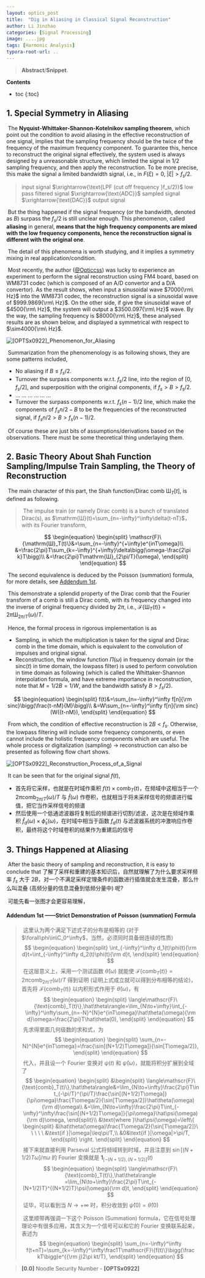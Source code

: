 ```yaml
---
layout: optics_post
title:  "Dig in Aliasing in Classical Signal Reconstruction"
author: Li Jinzhao
categories: [Signal Processing]
image: ....jpg
tags: [Harmonic Analysis]
typora-root-url: ..
---
```

> **Abstract**/**Snippet**.


**Contents**

* toc
{:toc}
## **1. Special Symmetry in Aliasing**

​	The **Nyquist-Whittaker-Shannon-Kotelnikov sampling theorem**, which point out the condition to avoid aliasing in the effective reconstruction of one signal, implies that the sampling frequency should be the twice of the frequency of the maximum frequency component. To guarantee this, hence to reconstruct the original signal effectively, the system used is always designed by a unreasonable structure, which limited the signal in $1/2$ sampling frequency, and then apply the reconstruction. To be more precise, this make the signal a limited bandwidth signal, i.e., in $F(\xi)=0,\ |\xi|>f_s/2$​.

> input signal $\xrightarrow{\text{LPF (cut off frequency }f_s/2)}$ low pass filtered signal $\xrightarrow{\text{ADC}}$ sampled signal $\xrightarrow{\text{DAC}}$ output signal

​	But the thing happened if the signal frequency (or the bandwidth, denoted as $B$) surpass the $f_s/2$​​​​​​​​​ is still unclear enough. This phenomenon, called **aliasing** in general, **means that the high frequency components are mixed with the low frequency components, hence the reconstruction signal is different with the original one**.

​	The detail of this phenomena is worth studying, and it implies a symmetry mixing in real application/condition.

​	Most recently, the author ([@Opticcss](https://opticcss.github.io/)) was lucky to experience an experiment to perform the signal reconstruction using FM4 board, based on WM8731 codec (which is composed of an A/D convertor and a D/A convertor). As the result shows, when input a sinusoidal wave $7000{\rm\ Hz}$​ into the WM8731 codec, the reconstruction signal is a sinusoidal wave of $999.9869{\rm\ Hz}$​. On the other side, if give the sinusoidal wave of $4500{\rm\ Hz}$​, the system will output a $3500.097{\rm\ Hz}$​ wave. By the way, the sampling frequency is $8000{\rm\ Hz}$​, these analysed results are as shown below, and displayed a symmetrical with respect to $\sim4000{\rm\ Hz}$​​.

![[OPTSx0922]_Phenomenon_for_Aliasing](..\assets\images\[OPTSx0922]_Phenomenon_for_Aliasing.svg)

​	Summarization from the phenomenology is as following shows, they are some patterns included,

- No aliasing if $B\leq f_s/2$​.
- Turnover the surpass components w.r.t. $f_s/2$ line, into the region of $[0,f_s/2]$, and superposition with the original components, if $f_s>B>f_s/2$.
- ... ... ... ... ... ...
- Turnover the surpass components w.r.t. $f_s(n-1)/2$ line, which make the components of $f_sn/2-B$ to be the frequencies of the reconstructed signal, if $f_sn/2>B>f_s(n-1)/2$.

​	Of course these are just bits of assumptions/derivations based on the observations. There must be some theoretical thing underlaying them.

## **2. Basic Theory About Shah Function Sampling/Impulse Train Sampling, the Theory of Reconstruction**

​	The main character of this part, the Shah function/Dirac comb $\mathrm{Ш}_T[t]$​​, is defined as following.

> ​	The impulse train (or namely Dirac comb) is a bunch of translated Dirac(s), as $\mathrm{Ш}(t)=\sum_{n=-\infty}^\infty\delta(t-nT)$​，with its Fourier transform,

$$
\begin{equation}
\begin{split}
\mathscr{F}\{\mathrm{Ш}_T(t)\}&=\sum_{n=-\infty}^{+\infty}e^{inT\omega}\\
&=\frac{2\pi}T\sum_{k=-\infty}^{+\infty}\delta\bigg(\omega-\frac{2\pi k}T\bigg)\\
&=\frac{2\pi}T\mathrm{Ш}_{2\pi/T}(\omega),
\end{split}
\end{equation}
$$

​	The second equivalence is deduced by the Poisson (summation) formula, for more details, see [Addendum 1st](#jump01).

​	This demonstrate a splendid property of the Dirac comb that the Fourier transform of a comb is still a Dirac comb, with its frequency changed into the inverse of original frequency divided by $2\pi$, i.e.,  $\mathscr{F}\{\mathrm{Ш}_T(t)\}={2\pi}\mathrm{Ш}_{2\pi/T}(\omega)/T$​.

​	Hence, the formal process in rigorous implementation is as

- Sampling, in which the multiplication is taken for the signal and Dirac comb in the time domain, which is equivalent to the convolution of impulses and original signal.
- Reconstruction, the window function $\Pi(\omega)$ in frequency domain (or the $\text{sinc}(t)$ in time domain, the lowpass filter) is used to perform convolution in time domain as following (which is called the Whittaker-Shannon interpolation formula, and have extreme importance in reconstruction, note that  $M=1/2B=1/W$, and the bandwidth satisfy  $B>f_s/2$​).

$$
\begin{equation}
\begin{split}
f(t)&=\sum_{n=-\infty}^\infty f[n]{\rm sinc}\bigg(\frac{t-nM}{M}\bigg)\\
&=W\sum_{n=-\infty}^\infty f[n]{\rm sinc}(W({t-nM}),
\end{split}
\end{equation}
$$

​	From which, the condition of effective reconstruction is $2B<f_s$. Otherwise, the lowpass filtering will include some frequency components, or even cannot include the holistic frequency components which are useful. The whole process or digitalization (sampling) $\to$ reconstruction can also be presented as following flow chart shows.

![[OPTSx0922]_Reconstruction_Process_of_a_Signal](..\assets\images\[OPTSx0922]_Reconstruction_Process_of_a_Signal.svg)

​	It can be seen that for the original signal $f(t)$​​, 

- 首先将它采样，也就是在时域作乘积 $f(t)\times\text{comb}_T(t)$，在频域中这相当于一个 ${2\pi}\text{comb}_{2\pi/T}(\omega)/T$ 与 $\hat{f}(\omega)$ 作卷积，也就相当于将未采样信号的频谱进行幅值，把它当作采样信号的频谱
- 然后使用一个低通滤波器将复制后的频谱进行切割/滤波，这次是在频域作乘积 $\hat{f}_d(\omega)\times\hat{\phi}_s(\omega)$，在时域中相当于函数 $f_d(t)$ 与滤波器系统的冲激响应作卷积，最终将这个时域卷积的结果作为重建后的信号



## **3. Things Happened at Aliasing**

​	After the basic theory of sampling and reconstruction, it is easy to conclude that 了解了采样和重建的基本知识后，自然就理解了为什么要求采样频率 $f_s$ 大于 $2B$，对一个不满足采样定理条件的函数进行插值就会发生混叠，那么什么叫混叠 (高频分量的信息混叠到低频分量中) 呢?

​	可能先看一张图才会更容易理解，

#### **<span id="jump01">Addendum 1st </span>——Strict Demonstration of Poisson (summation) Formula**

> ​	这里认为两个满足下述式子的分布是相等的 (对于 $\forall\phi\in\C_0^\infty$，当然，必须同时具备弱连续的性质)
> $$
> \begin{equation}
> \begin{split}
> \int_{-\infty}^\infty d_1(t)\phi(t){\rm d}t=\int_{-\infty}^\infty d_2(t)\phi(t){\rm d}t,
> \end{split}
> \end{equation}
> $$
> ​	在这层意义上，采用一个测试函数 $\hat\theta(\omega)$ 就能使 $\mathscr{F}\{\text{comb}_T(t)\}={2\pi}\text{comb}_{2\pi/T}(\omega)/T$ 得到证明 (证明上式成立就可以得到分布相等的结论)，首先将 $\mathscr{F}\{\text{comb}_T(t)\}$ 以内积形式作用于 $\hat\theta(\omega)$，有
> $$
> \begin{equation}
> \begin{split}
> \langle\mathscr{F}\{\text{comb}_T(t)\},\hat\theta\rangle=\lim_{N\to+\infty}\int_{-\infty}^\infty\sum_{n=-N}^{N}e^{inT\omega}\hat\theta(\omega){\rm d}\omega=\frac{2\pi}T\hat\theta(0),
> \end{split}
> \end{equation}
> $$
> ​	先求得里面几何级数的求和式，为
> $$
> \begin{equation}
> \begin{split}
> \sum_{n=-N}^{N}e^{inT\omega}=\frac{\sin[(N+1/2)T\omega]}{\sin[T\omega/2]},
> \end{split}
> \end{equation}
> $$
> ​	代入，并且设一个 Fourier 变换对 $\psi(t)$ 和 $\hat\psi(\omega)$，就能将积分扩展到全域了
> $$
> \begin{equation}
> \begin{split}
> &\begin{split}
> \langle\mathscr{F}\{\text{comb}_T(t)\},\hat\theta\rangle&=\lim_{N\to+\infty}\frac{2\pi}T\int_{-\pi/T}^{\pi/T}\frac{\sin[(N+1/2)T\omega]}{\pi\omega}\frac{T\omega/2}{\sin[T\omega/2]}\hat\theta(\omega){\rm d}\omega\\
> &=\lim_{N\to+\infty}\frac{2\pi}T\int_{-\infty}^\infty\frac{\sin[(N+1/2)T\omega]}{\pi\omega}\hat\psi(\omega){\rm d}\omega,
> \end{split}\\
> &\text{where }\hat\psi(\omega)=\left\{
> \begin{split}
> &\hat\theta(\omega)\frac{T\omega/2}{\sin[T\omega/2]}\ \ \ \ \ &\text{if }|\omega|\leq\pi/T,\\
> &0&\text{if }|\omega|>\pi/T,
> \end{split}
> \right.
> \end{split}
> \end{equation}
> $$
> ​	接下来就直接利用 Parseval 公式将频域转到时域，并且注意到 ${\sin[(N+1/2)T\omega]}/{\pi\omega}$ 的 Fourier 变换就是 $\boldsymbol{1}_{[-(N+1/2),(N+1/2)]}(t)$
> $$
> \begin{equation}
> \begin{split}
> \langle\mathscr{F}\{\text{comb}_T(t)\},\hat\theta\rangle
> =\lim_{N\to+\infty}\frac{2\pi}T\int_{-(N+1/2)T}^{(N+1/2)T}\psi(\omega){\rm d}t,
> \end{split}
> \end{equation}
> $$
> ​	证毕，可以看到当 $N\to+\infty$ 时，积分收敛到 $\hat\psi(0)=\hat\theta(0)$
>
> ​	这里顺带再强调一下这个 Poisson (Summation) formula，它在信号处理理论中有很多应用，其含义为一个信号可以和它的 Fourier 变换联系起来，表述为
> $$
> \begin{equation}
> \begin{split}
> \sum_{n=-\infty}^\infty f(t+nT)=\sum_{k=-\infty}^\infty\frac1T\mathscr{F}\{f(t)\}\bigg(\frac kT\bigg)e^{{\rm j}2\pi kt/T},
> \end{split}
> \end{equation}
> $$

> <span id="jump0">**[0.0]**</span> Noodle Security Number - **[OPTSx0922]**

[^1]: Proakis, John G., and Dimitris G. Manolakis. "Digital signal processing." *MPC, New York* (1992).

[^2]: Mallat, Stéphane. *A wavelet tour of signal processing*. Elsevier, 1999.

